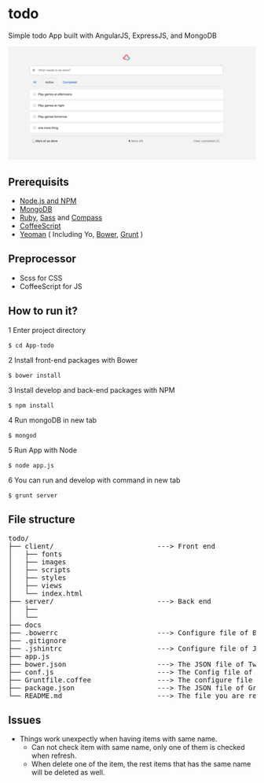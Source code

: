 
# todo
Simple todo App built with AngularJS, ExpressJS, and MongoDB

![Alt text](./docs/screenshot.png)

## Prerequisits
- [Node.js and NPM](http://nodejs.org/)
- [MongoDB](http://www.mongodb.org/)
- [Ruby](https://www.ruby-lang.org/), [Sass](http://sass-lang.com/) and [Compass](http://compass-style.org/)
- [CoffeeScript](http://coffeescript.org/)
- [Yeoman](http://yeoman.io/) ( Including Yo, [Bower](http://bower.io/), [Grunt](http://gruntjs.com/) )

## Preprocessor
- Scss for CSS
- CoffeeScript for JS

## How to run it?
1 Enter project directory

```
$ cd App-todo
```

2 Install front-end packages with Bower

```
$ bower install
```
3 Install develop and back-end packages with NPM

```
$ npm install
```

4 Run mongoDB in new tab

```
$ mongod
```

5 Run App with Node

```
$ node app.js
```

6 You can run and develop with command in new tab
```
$ grunt server
```

## File structure

<pre>
todo/
├── client/                         ---> Front end
│   ├── fonts
│   ├── images
│   ├── scripts
│   ├── styles
│   ├── views
│   └── index.html
├── server/                         ---> Back end
│   ├──
│   └── 
├── docs                            
├── .bowerrc                        ---> Configure file of Bower
├── .gitignore
├── .jshintrc                       ---> Configure file of JSHint
├── app.js                          
├── bower.json                      ---> The JSON file of Twitter Bower
├── conf.js                         ---> The Config file of the project
├── Gruntfile.coffee                ---> The configure file of Grunt
├── package.json                    ---> The JSON file of Grunt
└── README.md                       ---> The file you are reading :)
</pre>

## Issues
- Things work unexpectly when having items with same name.
    - Can not check item with same name, only one of them is checked when refresh. 
    - When delete one of the item, the rest items that has the same name will be deleted as well.
